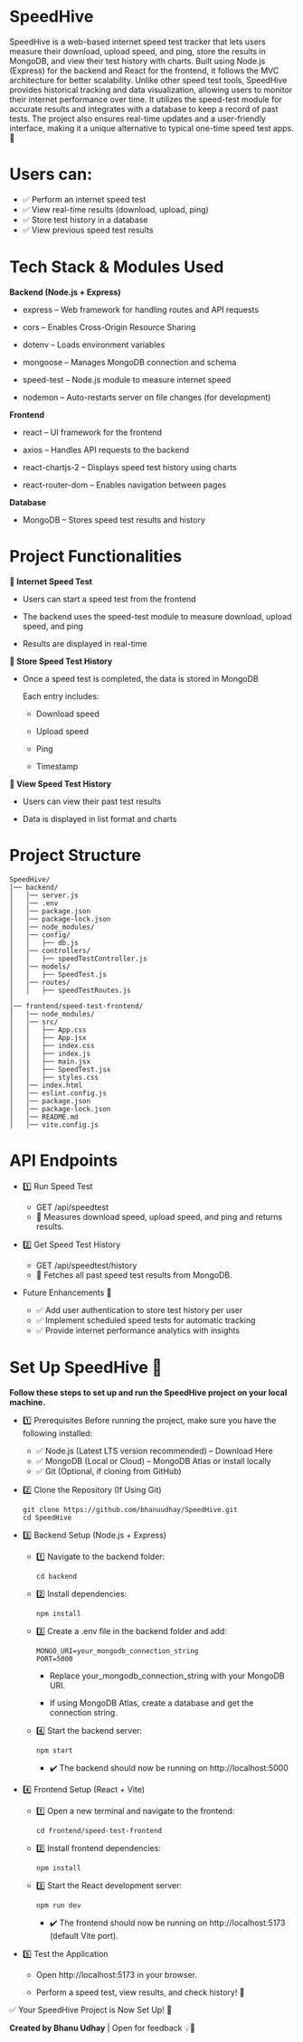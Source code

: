 # SpeedHive

SpeedHive is a web-based internet speed test tracker that lets users measure their download, upload speed, and ping, store the results in MongoDB, and view their test history with charts. Built using Node.js (Express) for the backend and React for the frontend, it follows the MVC architecture for better scalability. Unlike other speed test tools, SpeedHive provides historical tracking and data visualization, allowing users to monitor their internet performance over time. It utilizes the speed-test module for accurate results and integrates with a database to keep a record of past tests. The project also ensures real-time updates and a user-friendly interface, making it a unique alternative to typical one-time speed test apps. 🚀

# Users can:

- ✅ Perform an internet speed test
- ✅ View real-time results (download, upload, ping)
- ✅ Store test history in a database
- ✅ View previous speed test results

# Tech Stack & Modules Used

  **Backend (Node.js + Express)**

- express – Web framework for handling routes and API requests

- cors – Enables Cross-Origin Resource Sharing

- dotenv – Loads environment variables

- mongoose – Manages MongoDB connection and schema

- speed-test – Node.js module to measure internet speed

- nodemon – Auto-restarts server on file changes (for development)

**Frontend**

- react – UI framework for the frontend

- axios – Handles API requests to the backend

- react-chartjs-2 – Displays speed test history using charts

- react-router-dom – Enables navigation between pages

**Database**

- MongoDB – Stores speed test results and history

# Project Functionalities

**🔹 Internet Speed Test**

- Users can start a speed test from the frontend

- The backend uses the speed-test module to measure download, upload speed, and ping

- Results are displayed in real-time

**🔹 Store Speed Test History**

- Once a speed test is completed, the data is stored in MongoDB

  Each entry includes:

   - Download speed

   - Upload speed

   - Ping

   - Timestamp

**🔹 View Speed Test History**

- Users can view their past test results

- Data is displayed in list format and charts

# Project Structure
````
SpeedHive/
│── backend/
│   │── server.js
│   │── .env
│   │── package.json
│   │── package-lock.json
│   │── node_modules/
│   │── config/
│   │   ├── db.js
│   │── controllers/
│   │   ├── speedTestController.js
│   │── models/
│   │   ├── SpeedTest.js
│   │── routes/
│   │   ├── speedTestRoutes.js
│
│── frontend/speed-test-frontend/
│   │── node_modules/
│   │── src/
│   │   ├── App.css
│   │   ├── App.jsx
│   │   ├── index.css
│   │   ├── index.js
│   │   ├── main.jsx
│   │   ├── SpeedTest.jsx
│   │   ├── styles.css
│   │── index.html
│   │── eslint.config.js
│   │── package.json
│   │── package-lock.json
│   │── README.md
│   │── vite.config.js

````

# API Endpoints

- 1️⃣ Run Speed Test

  - GET /api/speedtest
  - 📌 Measures download speed, upload speed, and ping and returns results.

- 2️⃣ Get Speed Test History

  - GET /api/speedtest/history
  - 📌 Fetches all past speed test results from MongoDB.

- Future Enhancements 🚀
  - ✅ Add user authentication to store test history per user
  - ✅ Implement scheduled speed tests for automatic tracking
  - ✅ Provide internet performance analytics with insights

# Set Up SpeedHive 🚀
  **Follow these steps to set up and run the SpeedHive project on your local machine.**

- 1️⃣ Prerequisites
  Before running the project, make sure you have the following installed:
    - ✅ Node.js (Latest LTS version recommended) – Download Here
    - ✅ MongoDB (Local or Cloud) – MongoDB Atlas or install locally
    - ✅ Git (Optional, if cloning from GitHub)

- 2️⃣ Clone the Repository (If Using Git)
  ````
  git clone https://github.com/bhanuudhay/SpeedHive.git
  cd SpeedHive
  ````

- 3️⃣ Backend Setup (Node.js + Express)
  - 1️⃣ Navigate to the backend folder:
    ````
    cd backend
    ````
  - 2️⃣ Install dependencies:
    ````
    npm install
    ````
  - 3️⃣ Create a .env file in the backend folder and add:
    ````
    MONGO_URI=your_mongodb_connection_string
    PORT=5000
    ````
    - Replace your_mongodb_connection_string with your MongoDB URI.

    - If using MongoDB Atlas, create a database and get the connection string.

  - 4️⃣ Start the backend server:

    ````
    npm start
    ````
    - ✔️ The backend should now be running on http://localhost:5000

- 4️⃣ Frontend Setup (React + Vite)
  - 1️⃣ Open a new terminal and navigate to the frontend:

    ````
    cd frontend/speed-test-frontend
    ````
  - 2️⃣ Install frontend dependencies:

    ````
    npm install
    ````
  - 3️⃣ Start the React development server:

    ````
    npm run dev
    ````
    - ✔️ The frontend should now be running on http://localhost:5173 (default Vite port).

- 5️⃣ Test the Application
  - Open http://localhost:5173 in your browser.

  - Perform a speed test, view results, and check history! 🎯

 ✅ Your SpeedHive Project is Now Set Up! 🎉

  
**Created by Bhanu Udhay** | Open for feedback 💡🚀
